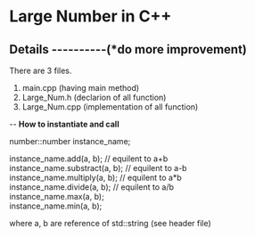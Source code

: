 # Large Number in C++

## Details    ----------(*do more improvement)
There are 3 files.
1. main.cpp  (having main method)
2. Large_Num.h  (declarion of all function)
3. Large_Num.cpp (implementation of all function)

-- <b>How to instantiate and call</b>

number::number instance_name;

instance_name.add(a, b); // equilent to a+b <br>
instance_name.substract(a, b); // equilent to a-b <br>
instance_name.multiply(a, b); // equilent to a*b <br>
instance_name.divide(a, b); // equilent to a/b <br>
instance_name.max(a, b); <br>
instance_name.min(a, b); <br>

where a, b are reference of std::string (see header file)


